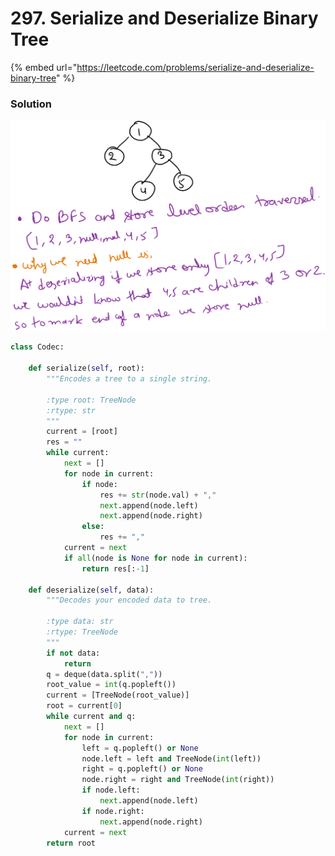 # 297. Serialize and Deserialize Binary Tree

{% embed url="https://leetcode.com/problems/serialize-and-deserialize-binary-tree" %}

### Solution

<img src="../../../.gitbook/assets/file.drawing (2) (1).svg" alt="" class="gitbook-drawing">

```python
class Codec:

    def serialize(self, root):
        """Encodes a tree to a single string.
        
        :type root: TreeNode
        :rtype: str
        """
        current = [root]
        res = ""
        while current:
            next = []
            for node in current:
                if node:
                    res += str(node.val) + ","
                    next.append(node.left)
                    next.append(node.right)
                else:
                    res += ","
            current = next
            if all(node is None for node in current):
                return res[:-1]

    def deserialize(self, data):
        """Decodes your encoded data to tree.
        
        :type data: str
        :rtype: TreeNode
        """
        if not data:
            return
        q = deque(data.split(","))
        root_value = int(q.popleft())
        current = [TreeNode(root_value)]
        root = current[0]
        while current and q:
            next = []
            for node in current:
                left = q.popleft() or None
                node.left = left and TreeNode(int(left))
                right = q.popleft() or None
                node.right = right and TreeNode(int(right))
                if node.left:
                    next.append(node.left)
                if node.right:
                    next.append(node.right)
            current = next 
        return root
```
